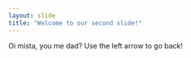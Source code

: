 ```yaml
---
layout: slide
title: "Welcome to our second slide!"
---
```

Oi mista, you me dad?
Use the left arrow to go back!
